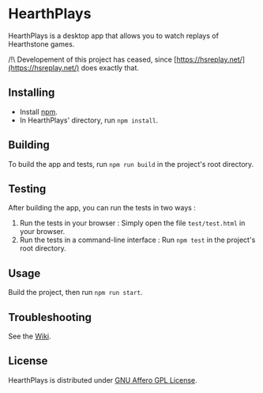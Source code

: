 # HearthPlays

HearthPlays is a desktop app that allows you to watch replays of Hearthstone games.

/!\ Developement of this project has ceased, since [https://hsreplay.net/](https://hsreplay.net/) does exactly that.

## Installing
* Install [npm](https://www.npmjs.com).
* In HearthPlays' directory, run
```npm install```.

## Building
To build the app and tests, run `npm run build` in the project's root directory.

## Testing
After building the app, you can run the tests in two ways :

1. Run the tests in your browser : Simply open the file `test/test.html` in your browser.
2. Run the tests in a command-line interface : Run `npm test` in the project's root directory.

## Usage
Build the project, then run `npm run start`.

## Troubleshooting
See the [Wiki](https://github.com/Protectator/HearthPlays/wiki/Troubleshooting).

## License
HearthPlays is distributed under [GNU Affero GPL License](http://www.gnu.org/licenses/agpl-3.0.en.html).
